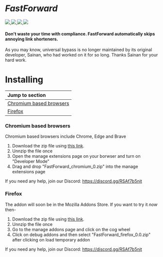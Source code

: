#  *FastForward*
  <a href="https://github.com/FastForwardTeam/FastForward/blob/main/.github/workflows/main.yml">
  <img src="https://badgen.net/github/checks/FastForwardTeam/FastForward?label=Build" />
  </a>
  <a href="https://discord.gg/RSAf7b5njt">
  <img src="https://badgen.net/badge/icon/discord?icon=discord&label=Fast+Forward" />
  </a>
  <a href="https://nightly.link/FastForwardTeam/FastForward/workflows/main/main/FastForward_chromium.zip">
  <img src="https://img.shields.io/badge/Chromium-Unstable-e77334" />
  </a>
  <a href="https://nightly.link/FastForwardTeam/FastForward/workflows/main/main/FastForward_firefox.zip">
  <img src="https://img.shields.io/badge/Firefox-Unstable-e77334" />
  </a>
 

#### Don't waste your time with compliance. FastForward automatically skips annoying link shorteners.

As you may know, universal bypass is no longer maintained by its original developer, Sainan, who had worked on it for so long. 
Thanks Sainan for your hard work.

# Installing
| Jump to section                                     |
| :-------------                                      |
| [Chromium based browsers](#chromium-based-browsers) |
| [Firefox](#firefox)                                 |


### Chromium based browsers

Chromium based browsers include Chrome, Edge and Brave 

1) Download the zip file using [this link](https://nightly.link/FastForwardTeam/FastForward/workflows/main/main/FastForward_chromium.zip).
3) Unnzip the file once
4) Open the manage extensions page on your borwser and turn on "Developer Mode"
5) Drag and drop "FastForward_chromium_0.zip" into the manage extensions page

If you need any help, join our Discord: https://discord.gg/RSAf7b5njt

### Firefox
The addon will soon be in the Mozilla Addons Store. If you want to try it *now* then-
1) Download the zip file using [this link](https://nightly.link/FastForwardTeam/FastForward/workflows/main/main/FastForwards_firefox.zip).
2) Unnzip the file once
3) Go to the manage addons page and click on the cog wheel
4) Click on debug addons and then select "FastForward_firefox_0.0.zip" after clicking on load temporary addon

If you need any help, join our Discord: https://discord.gg/RSAf7b5njt
